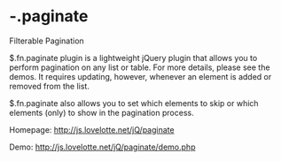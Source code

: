 -.paginate
==========

Filterable Pagination

$.fn.paginate plugin is a lightweight jQuery plugin that allows you to perform pagination on any list or table. For more details, please see the demos. It requires updating, however, whenever an element is added or removed from the list.

$.fn.paginate also allows you to set which elements to skip or which elements (only) to show in the pagination process. 

Homepage: http://js.lovelotte.net/jQ/paginate

Demo: http://js.lovelotte.net/jQ/paginate/demo.php
